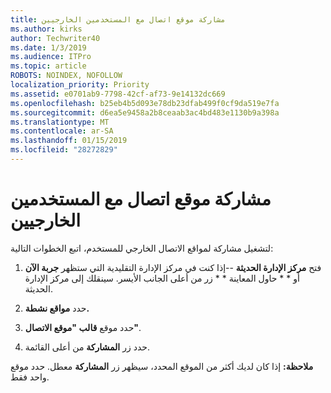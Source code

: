 ```yaml
---
title: مشاركة موقع اتصال مع المستخدمين الخارجيين
ms.author: kirks
author: Techwriter40
ms.date: 1/3/2019
ms.audience: ITPro
ms.topic: article
ROBOTS: NOINDEX, NOFOLLOW
localization_priority: Priority
ms.assetid: e0701ab9-7798-42cf-af73-9e14132dc669
ms.openlocfilehash: b25eb4b5d093e78db23dfab499f0cf9da519e7fa
ms.sourcegitcommit: d6ea5e9458a2b8ceaab3ac4bd483e1130b9a398a
ms.translationtype: MT
ms.contentlocale: ar-SA
ms.lasthandoff: 01/15/2019
ms.locfileid: "28272829"
---
```

# <a name="share-a-communication-site-with-external-users"></a>مشاركة موقع اتصال مع المستخدمين الخارجيين

لتشغيل مشاركة لمواقع الاتصال الخارجي للمستخدم، اتبع الخطوات التالية: 
  
1. فتح **مركز الإدارة الحديثة** --إذا كنت في مركز الإدارة التقليدية التي ستظهر **جربة الآن** أو * * حاول المعاينة * * زر من أعلى الجانب الأيسر. سينقلك إلى مركز الإدارة الحديثة. 
  
2. حدد **مواقع نشطة.**
  
3. حدد موقع **قالب "موقع الاتصال"**. 
  
4. حدد زر **المشاركة** من أعلى القائمة. 
  
 **ملاحظة:** إذا كان لديك أكثر من الموقع المحدد، سيظهر زر **المشاركة** معطل. حدد موقع واحد فقط. 
  


